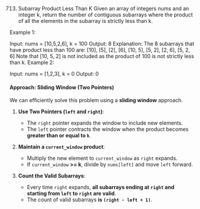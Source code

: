 713. Subarray Product Less Than K
Given an array of integers nums and an integer k, return the number of contiguous subarrays where the product of all the elements in the subarray is strictly less than k.

Example 1:

Input: nums = [10,5,2,6], k = 100
Output: 8
Explanation: The 8 subarrays that have product less than 100 are:
[10], [5], [2], [6], [10, 5], [5, 2], [2, 6], [5, 2, 6]
Note that [10, 5, 2] is not included as the product of 100 is not strictly less than k.
Example 2:

Input: nums = [1,2,3], k = 0
Output: 0

#### **Approach: Sliding Window (Two Pointers)**
We can efficiently solve this problem using a **sliding window** approach.

1. **Use Two Pointers (`left` and `right`)**:
   - The `right` pointer expands the window to include new elements.
   - The `left` pointer contracts the window when the product becomes **greater than or equal to `k`**.

2. **Maintain a `current_window` product**:
   - Multiply the new element to `current_window` as `right` expands.
   - If `current_window` **>= k**, divide by `nums[left]` and move `left` forward.

3. **Count the Valid Subarrays**:
   - Every time `right` expands, **all subarrays ending at `right` and starting from `left` to `right` are valid**.
   - The count of valid subarrays **is `(right - left + 1)`**.
